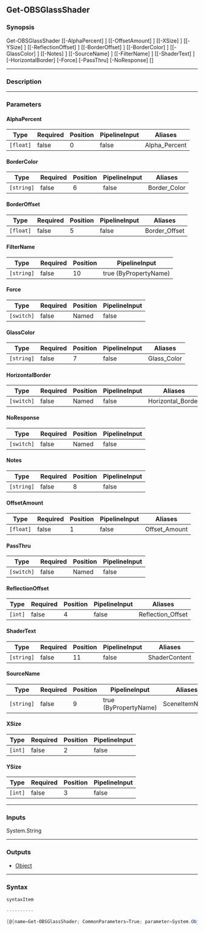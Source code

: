 Get-OBSGlassShader
------------------

### Synopsis

Get-OBSGlassShader [[-AlphaPercent] <float>] [[-OffsetAmount] <float>] [[-XSize] <int>] [[-YSize] <int>] [[-ReflectionOffset] <int>] [[-BorderOffset] <float>] [[-BorderColor] <string>] [[-GlassColor] <string>] [[-Notes] <string>] [[-SourceName] <string>] [[-FilterName] <string>] [[-ShaderText] <string>] [-HorizontalBorder] [-Force] [-PassThru] [-NoResponse] [<CommonParameters>]

---

### Description

---

### Parameters
#### **AlphaPercent**

|Type     |Required|Position|PipelineInput|Aliases      |
|---------|--------|--------|-------------|-------------|
|`[float]`|false   |0       |false        |Alpha_Percent|

#### **BorderColor**

|Type      |Required|Position|PipelineInput|Aliases     |
|----------|--------|--------|-------------|------------|
|`[string]`|false   |6       |false        |Border_Color|

#### **BorderOffset**

|Type     |Required|Position|PipelineInput|Aliases      |
|---------|--------|--------|-------------|-------------|
|`[float]`|false   |5       |false        |Border_Offset|

#### **FilterName**

|Type      |Required|Position|PipelineInput        |
|----------|--------|--------|---------------------|
|`[string]`|false   |10      |true (ByPropertyName)|

#### **Force**

|Type      |Required|Position|PipelineInput|
|----------|--------|--------|-------------|
|`[switch]`|false   |Named   |false        |

#### **GlassColor**

|Type      |Required|Position|PipelineInput|Aliases    |
|----------|--------|--------|-------------|-----------|
|`[string]`|false   |7       |false        |Glass_Color|

#### **HorizontalBorder**

|Type      |Required|Position|PipelineInput|Aliases          |
|----------|--------|--------|-------------|-----------------|
|`[switch]`|false   |Named   |false        |Horizontal_Border|

#### **NoResponse**

|Type      |Required|Position|PipelineInput|
|----------|--------|--------|-------------|
|`[switch]`|false   |Named   |false        |

#### **Notes**

|Type      |Required|Position|PipelineInput|
|----------|--------|--------|-------------|
|`[string]`|false   |8       |false        |

#### **OffsetAmount**

|Type     |Required|Position|PipelineInput|Aliases      |
|---------|--------|--------|-------------|-------------|
|`[float]`|false   |1       |false        |Offset_Amount|

#### **PassThru**

|Type      |Required|Position|PipelineInput|
|----------|--------|--------|-------------|
|`[switch]`|false   |Named   |false        |

#### **ReflectionOffset**

|Type   |Required|Position|PipelineInput|Aliases          |
|-------|--------|--------|-------------|-----------------|
|`[int]`|false   |4       |false        |Reflection_Offset|

#### **ShaderText**

|Type      |Required|Position|PipelineInput|Aliases      |
|----------|--------|--------|-------------|-------------|
|`[string]`|false   |11      |false        |ShaderContent|

#### **SourceName**

|Type      |Required|Position|PipelineInput        |Aliases      |
|----------|--------|--------|---------------------|-------------|
|`[string]`|false   |9       |true (ByPropertyName)|SceneItemName|

#### **XSize**

|Type   |Required|Position|PipelineInput|
|-------|--------|--------|-------------|
|`[int]`|false   |2       |false        |

#### **YSize**

|Type   |Required|Position|PipelineInput|
|-------|--------|--------|-------------|
|`[int]`|false   |3       |false        |

---

### Inputs
System.String

---

### Outputs
* [Object](https://learn.microsoft.com/en-us/dotnet/api/System.Object)

---

### Syntax
```PowerShell
syntaxItem
```
```PowerShell
----------
```
```PowerShell
{@{name=Get-OBSGlassShader; CommonParameters=True; parameter=System.Object[]}}
```
